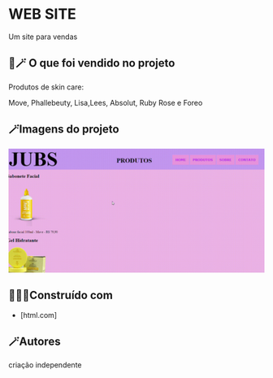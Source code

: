 # WEB SITE

Um site para vendas 

## 🧴🪄 O que foi vendido no projeto
Produtos de skin care:

Move, Phallebeuty, Lisa,Lees, Absolut, Ruby Rose e Foreo

## 🪄Imagens do projeto

![Imagem do projeto](img/produtos.gif)

## 👩🏻‍💻Construído com

* [html.com]

## 🪄Autores

criação independente






